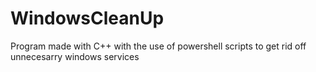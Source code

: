 # WindowsCleanUp
Program made with C++ with the use of powershell scripts to get rid off unnecesarry windows services
